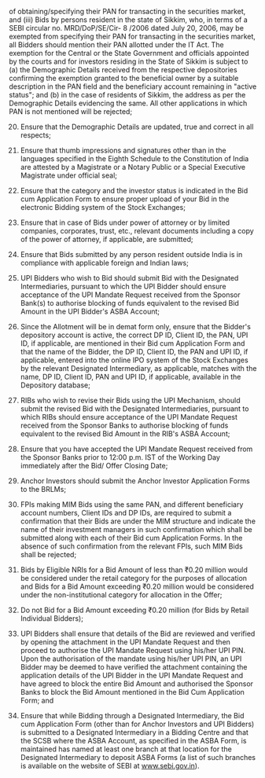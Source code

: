 of obtaining/specifying their PAN for transacting in the securities market, and (iii) Bids by persons resident in the state of Sikkim, who, in terms of a SEBI circular no. MRD/DoP/SE/Cir- 8 /2006 dated July 20, 2006, may be exempted from specifying their PAN for transacting in the securities market, all Bidders should mention their PAN allotted under the IT Act. The exemption for the Central or the State Government and officials appointed by the courts and for investors residing in the State of Sikkim is subject to (a) the Demographic Details received from the respective depositories confirming the exemption granted to the beneficial owner by a suitable description in the PAN field and the beneficiary account remaining in "active status"; and (b) in the case of residents of Sikkim, the address as per the Demographic Details evidencing the same. All other applications in which PAN is not mentioned will be rejected;

20. Ensure that the Demographic Details are updated, true and correct in all respects;

21. Ensure that thumb impressions and signatures other than in the languages specified in the Eighth Schedule to the Constitution of India are attested by a Magistrate or a Notary Public or a Special Executive Magistrate under official seal;

22. Ensure that the category and the investor status is indicated in the Bid cum Application Form to ensure proper upload of your Bid in the electronic Bidding system of the Stock Exchanges;

23. Ensure that in case of Bids under power of attorney or by limited companies, corporates, trust, etc., relevant documents including a copy of the power of attorney, if applicable, are submitted;

24. Ensure that Bids submitted by any person resident outside India is in compliance with applicable foreign and Indian laws;

25. UPI Bidders who wish to Bid should submit Bid with the Designated Intermediaries, pursuant to which the UPI Bidder should ensure acceptance of the UPI Mandate Request received from the Sponsor Bank(s) to authorise blocking of funds equivalent to the revised Bid Amount in the UPI Bidder's ASBA Account;

26. Since the Allotment will be in demat form only, ensure that the Bidder's depository account is active, the correct DP ID, Client ID, the PAN, UPI ID, if applicable, are mentioned in their Bid cum Application Form and that the name of the Bidder, the DP ID, Client ID, the PAN and UPI ID, if applicable, entered into the online IPO system of the Stock Exchanges by the relevant Designated Intermediary, as applicable, matches with the name, DP ID, Client ID, PAN and UPI ID, if applicable, available in the Depository database;

27. RIBs who wish to revise their Bids using the UPI Mechanism, should submit the revised Bid with the Designated Intermediaries, pursuant to which RIBs should ensure acceptance of the UPI Mandate Request received from the Sponsor Banks to authorise blocking of funds equivalent to the revised Bid Amount in the RIB's ASBA Account;

28. Ensure that you have accepted the UPI Mandate Request received from the Sponsor Banks prior to 12:00 p.m. IST of the Working Day immediately after the Bid/ Offer Closing Date;

29. Anchor Investors should submit the Anchor Investor Application Forms to the BRLMs;

30. FPIs making MIM Bids using the same PAN, and different beneficiary account numbers, Client IDs and DP IDs, are required to submit a confirmation that their Bids are under the MIM structure and indicate the name of their investment managers in such confirmation which shall be submitted along with each of their Bid cum Application Forms. In the absence of such confirmation from the relevant FPIs, such MIM Bids shall be rejected;

31. Bids by Eligible NRIs for a Bid Amount of less than ₹0.20 million would be considered under the retail category for the purposes of allocation and Bids for a Bid Amount exceeding ₹0.20 million would be considered under the non-institutional category for allocation in the Offer;

32. Do not Bid for a Bid Amount exceeding ₹0.20 million (for Bids by Retail Individual Bidders);

33. UPI Bidders shall ensure that details of the Bid are reviewed and verified by opening the attachment in the UPI Mandate Request and then proceed to authorise the UPI Mandate Request using his/her UPI PIN. Upon the authorisation of the mandate using his/her UPI PIN, an UPI Bidder may be deemed to have verified the attachment containing the application details of the UPI Bidder in the UPI Mandate Request and have agreed to block the entire Bid Amount and authorised the Sponsor Banks to block the Bid Amount mentioned in the Bid Cum Application Form; and

34. Ensure that while Bidding through a Designated Intermediary, the Bid cum Application Form (other than for Anchor Investors and UPI Bidders) is submitted to a Designated Intermediary in a Bidding Centre and that the SCSB where the ASBA Account, as specified in the ASBA Form, is maintained has named at least one branch at that location for the Designated Intermediary to deposit ASBA Forms (a list of such branches is available on the website of SEBI at www.sebi.gov.in).